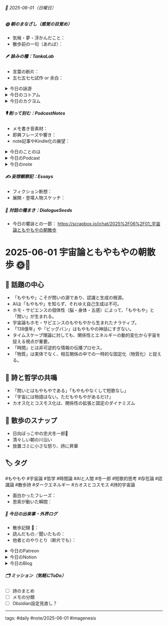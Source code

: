 


###### 📅 2025-06-01（日曜日）


##### 🌞 朝のまなざし（感覚の目覚め）
- 気候・夢・浮かんだこと：
- 散歩前の一句（あれば）：

##### 🪶 詠みの種：TankaLab
- 言葉の断片：
- 五七五七七試作 or 余白：

<details>
<summary>今日の詠游</summary>

拍手｜マナーモード
効果音　じゃない拍手といいねがいいね
思わず拍手　ほんとのいいね

マーモット｜デカいリス
まあもっとデカいのもいる
らしいけど
いわばやっぱりすきじゃない

姫｜眞な佳な
王室の　良質なるマナーかなぁと
わがくにのひめ　まないたのこい

か｜かたわれ時
かわうそも
マーモットもカピバラも
リアルでみないとくべつもなにも

詠游四題　令和7年6月1日
まあもっと　知りたいかもね
マーモット君も　拍手喝采　かのお姫さま

</details>
<details>
<summary>今日のコトアム</summary>


</details>
<details>
<summary>今日のカクヨム</summary>


</details>

##### 🎙 削って刻む：PodcastNotes
- メモ書き音素材：
- 即興フレーズや響き：
- note記事やKindle化の展望：

<details>
<summary>今日のことのは</summary>

 **🍃ことのは｜1 June 2025**
 **本日のアフタートーク［要約と目次］**
>ポッドキャスト「ことのはプラス」では、AI技術の進化とその影響が述べられています。また、雑談を通じて新しい認識が創出され、宇宙論に関する興味深い議論が展開されています。（AI summary）
**目次**
[ポッドキャストの概要とリリース情報](https://listen.style/p/radiocampus/xs48khzm#chapter1)　[00:00](https://listen.style/p/radiocampus/xs48khzm#chapter1)  
[雑談による新しい認識](https://listen.style/p/radiocampus/xs48khzm#chapter2)　[04:42](https://listen.style/p/radiocampus/xs48khzm#chapter2)

 **▷ 過去との葉**　[**ことのは+｜1 June 2024**](https://listen.style/p/radiocampus/mapcbazs)

 🍁**ことのは｜5月31日(土)**
 **毎日のblogつぶやき**
> はい、5月31日のブログつぶやきです。
> 6月1日になっちゃいました。翌日にやってまーす。昨日は寝ちゃいました、夜。その前の日があんまり寝てなかったんで、寝てしまいましたー。ということで、1日遅れのブログをやりたいと思いまーす。
> 昨日は24度ぐらいまで上がって、それでもやや気温は低くて、気持ちいいですね。今日も快晴で気温が低くて、気持ちのいいちょっと冷たい風が吹いてて、本当に心地いいですね。
> 冬一郎くんはもうお散歩行って公園から動こうとしないぐらいお天気いいです。今寝てまーす。疲れ果てたみたいです。うんちも快調に出てまーす。はい、もう言うことないですね。気持ちいいです。
> 昨日は盛りだくさんでした。ことのは、夕刊ことのはと、それから声と字で書く日記、それから、31日ですのでことのは号外、それから、こえのふろくですね。これを出しました。それから公開ダラダライブをやりました。あともう一個ありましたね。総集編ですね。早起きは三文の徳の総集編も配信してます。
> ということで、結構盛りだくさんだったので、、、、[…続きをblogで読む](https://jimt.hatenablog.com/entry/2025/06/01/131603#%E4%BB%8A%E6%97%A5%E3%81%AE%E3%81%A4%E3%81%B6%E3%82%84%E3%81%8D31-May-2025)

 **新着Podcasts**
[**ことのは 号外｜31 May 2025｜Vol.10**](https://listen.style/p/radiocampus/dhtxv9ru)**｜**LISTEN
[**こえのふろく 2月号 koenofloc 2025**](https://listen.style/p/campusfm6214/gb92melx)**｜**LISTEN｜[stand.fm](http://stand.fm/)
[**皐月の三文トーク｜浮石月浪三文徳｜2025 from LISTEN**](https://listen.style/p/twilight/a5zoekcf)**｜**LISTEN
[**公開ダラダLIVE #97 札幌オープンスタジオ Camp@Us FM6214**](https://stand.fm/episodes/683a8b543421bd8c156bcabd)｜[stand.fm](https://stand.fm/episodes/683a8b543421bd8c156bcabd)
[**公開ダラダLIVE #93 札幌オープンスタジオ Camp@Us FM6214**](https://listen.style/p/campusfm6214/vh043hyq)｜LISTEN｜[stand.fm](https://stand.fm/episodes/6815ad3ed11b35d255eea70e)
[**335 声to字de隔日記｜sapiensは雑談するAIにまかせたHomo poeticusからのHomo namidanusとお題ガチャと雑トークとたまり場と自主ゼミとZINEの話**](https://listen.style/p/cafe/ezvwj6bm)**｜**LISTEN
[**ことのは｜31 May 2025**](https://listen.style/p/radiocampus/yutefjrw)**｜**LISTEN｜[Patreon](https://www.patreon.com/posts/kotonoha-31-may-130321376)
[**blog｜31 May 2025**](https://listen.style/p/inmymind/migstiri)**｜**LISTEN

</details>
<details>
<summary>今日のPodcast</summary>

[**はじらぢさんでぃ #053 -情報の非可逆な伝播？- HRC season5**](https://listen.style/p/radiocampus/vtgjeomw)**｜**LISTEN｜[Spotify](https://open.spotify.com/episode/6V2EybFlkfkN9XVfDrK8Ui)
[**【しゃべれるだけしゃべる】#0184 一日は卅お題ガチャ｜卅日は早起きは三文の徳で深掘り一お題ガチャ from Radiotalk**](https://listen.style/p/twilight/47hyu0ig)**｜**LISTEN｜[Radiotalk](https://radiotalk.jp/talk/1315572)
[**ことのは+｜1 June 2025**](https://listen.style/p/radiocampus/xs48khzm)**｜**LISTEN｜[Patreon](https://www.patreon.com/posts/kotonoha-1-june-130402765)
[**blog｜1 June 2025**](https://listen.style/p/inmymind/vj5kzf7z)**｜**LISTEN

</details>
<details>
<summary>今日のnote</summary>


</details>

##### ✍️ 妄想観察記：Essays
- フィクション断想：
- 展開・登場人物スケッチ：

##### 🌱 対話の種まき：DialogueSeeds
- 今日の響詠との一節：
https://scrapbox.io/ichat/2025%2F06%2F01_宇宙論ともやもやの朝散歩

# 2025-06-01 宇宙論ともやもやの朝散歩 🌞🐾

## 🧠 話題の中心
- 「もやもや」こそが問いの源であり、認識と生成の根源。
- AIは「もやもや」を知らず、それゆえ自己生成は不可。
- ホモ・サピエンスの個体性（脳・身体・五感）によって、「もやもや」と「問い」が生まれる。
- 宇宙論もホモ・サピエンスのもやもやから生まれたナラティブ。
- 「138億年」や「ビッグバン」はもやもやの神話にすぎない。
- タイムスケープ理論に対しても、関係性とエネルギーの動的変化から宇宙を捉える視点が重要。
- 「時間」とは非可逆的な情報の伝播プロセス。
- 「物質」は実体でなく、相互関係の中での一時的な固定化（物質化）と捉える。

## 🌱 詩と哲学の共鳴
- 「問いとはもやもやである」「もやもやなくして短歌なし」
- 「宇宙には物語はない。ただもやもやがあるだけ」
- カオス化とコスモス化は、関係性の拡張と固定のダイナミズム

## 🐾 散歩のスナップ
- 日向ぼっこ中の忠犬冬一郎🐶
- 清々しい朝の川沿い
- 放置ゴミに小さな怒り、詩に昇華

## 🏷️ タグ
#もやもや #宇宙論 #哲学 #時間論 #AIと人間 #冬一郎 #短歌的思考 #存在論 #認識論 #散歩詩 #ダークエネルギー #カオスとコスモス #詩的宇宙論

- 面白かったフレーズ：
- 思索が動いた瞬間：

##### 📌 今日の出来事・外界ログ
- 散歩記録 🐾：
- 読んだもの／聞いたもの：
- 他者とのやりとり（断片でも）：

<details>
<summary>今日のPatreon</summary>


</details>
<details>
<summary>今日のNotion</summary>

[詠星0005｜R07/06/01](https://www.notion.so/0005-R07-06-01-205b4b686891812294e3f6f9b2f4b8f0)
[介 -題 A log｜R07/06/01](https://www.notion.so/A-log-R07-06-01-206b4b68689180639cf3e1ee637a51fa)

</details>
<details>
<summary>今日のBlog</summary>

[次のステップへの進化：新たな挑戦が始まる](https://jimt.hatenablog.com/entry/2025/06/02/095505)

</details>

##### 🗂 ミッション（気軽にToDo）
- [ ] 詩のまとめ
- [ ] メモの分類
- [ ] Obsidian設定見直し？

---
tags: #daily #note/2025-06-01 #imagenesis